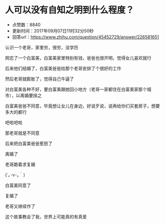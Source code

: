 # 人可以没有自知之明到什么程度？
- 点赞数：8840
- 更新时间：2017年09月07日11时32分50秒
- 回答url：https://www.zhihu.com/question/45452729/answer/226581651
<body>
 <p data-pid="2HhoODKk">认识一个老哥，家里穷，很穷，没学历</p>
 <p data-pid="jsCQ9-Vr">网恋了一个白富美，白富美家里特别有钱，爸爸也很开明，觉得女儿喜欢就行</p>
 <p data-pid="zfdgQfO2">后来他们结婚了，白富美爸爸给那个老哥安排了个很好的工作</p>
 <p data-pid="zFC7Akm4">然后老哥就膨胀了，觉得自己牛逼了</p>
 <p data-pid="7in0xBVp">对白富美各种不好，要白富美跟她回小地方（老哥一家都住在白富美家那个城市），以离婚要挟之</p>
 <p data-pid="6yNAuO0X">白富美爸爸不同意，毕竟想让女儿在身边，好说歹说，说再给你们买套房子，想要多大的都行</p>
 <p data-pid="syledmVf">吧啦吧啦</p>
 <p data-pid="xv8vizVP">那老哥就是不同意</p>
 <p data-pid="MEIQ8LIk">后来把白富美爸爸惹怒了</p>
 <p data-pid="fxPowkKg">离婚了</p>
 <p data-pid="lFuS4Iqv">老哥跪着求复婚</p>
 <p data-pid="bBK3nopj">(´｡･v･｡｀)</p>
 <p data-pid="JTF9O1wH">白富美同意了</p>
 <p data-pid="B2c6dfBN">复婚了</p>
 <p data-pid="zysWKAOb">老哥又继续作了</p>
 <p data-pid="nVU7DrNY">这个故事教会了我，世界上可能真的有真爱</p>
</body>